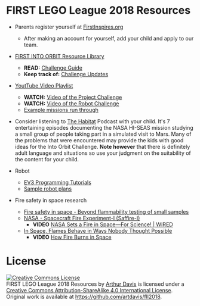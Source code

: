 # FIRST LEGO League 2018 Resources

* Parents register yourself at [FirstInspires.org](https://my.firstinspires.org/AccountManager/Account/Register)
  * After making an account for yourself, add your child and apply to
    our team.

* [FIRST INTO ORBIT Resource
  Library](https://www.firstinspires.org/resource-library/fll/into-orbit-challenge-updates-and-resources)
  * **READ:** [Challenge Guide](https://firstinspiresst01.blob.core.windows.net/fll/2019/FIRST-FLL-2018-19-ChallengeGuide-Letter.pdf)
  * **Keep track of:** [Challenge Updates](https://firstinspiresst01.blob.core.windows.net/fll/2019/into-orbit-challenge-updates.pdf)


* [YoutTube Video Playlist](https://www.youtube.com/playlist?list=PLpaPRqT711tgthX5cNEvayldhsrtBVape)
  * **WATCH:** [Video of the Project Challenge](https://www.youtube.com/watch?v=xC3xtuD4h90)
  * **WATCH:** [Video of the Robot Challenge]( https://www.youtube.com/watch?v=lY1Z9kK71jQ)
  * [Example missions run through](https://www.youtube.com/watch?v=_AqD6t1Cx_w)

* Consider listening to [The Habitat](https://www.gimletmedia.com/the-habitat)
  Podcast with your child.
  It's 7 entertaining episodes documenting the NASA HI-SEAS mission
  studying a small group of people taking part in a simulated visit to
  Mars. Many of the problems that were encountered may provide the kids
  with good ideas for the Into Orbit Challenge. **Note however** that there
  is definitely adult language and situations so use your
  judgment on the suitability of the content for your child.
  
* Robot
  * [EV3 Programming Tutorials](http://ev3lessons.com/en/)
  * [Sample robot plans](http://ev3lessons.com/en/RobotDesigns.html)
  
* Fire safety in space research
  * [Fire safety in space - Beyond flammability testing of small samples](http://orbit.dtu.dk/files/130077288/Jomaas_et_al_Acta_Astronautica_Fire_Safety_in_Space_Beyond_Flammability_Testing_of_Small_Samples_PrePrint.pdf)
  * [NASA - Spacecraft Fire Experiment-I (Saffire-I)](https://www.nasa.gov/mission_pages/station/research/experiments/1761.html)
    * **VIDEO** [NASA Sets a Fire in Space—For Science! | WIRED](https://www.youtube.com/watch?v=qA6HLeGw8xg)
  * [In Space, Flames Behave in Ways Nobody Thought Possible](https://www.smithsonianmag.com/science-nature/in-space-flames-behave-in-ways-nobody-thought-possible-132637810/)
    * **VIDEO** [How Fire Burns in Space](https://www.youtube.com/watch?v=9zdD7lfB0Fs)

# License
<a rel="license" href="http://creativecommons.org/licenses/by-sa/4.0/">
<img alt="Creative Commons License"
     style="border-width:0"
     src="https://i.creativecommons.org/l/by-sa/4.0/88x31.png" /></a><br />
<span xmlns:dct="http://purl.org/dc/terms/" property="dct:title">
FIRST LEGO League 2018 Resources</span> by
<a xmlns:cc="http://creativecommons.org/ns#"
   href="mailto:art.davis@gmail.com"
   property="cc:attributionName"
   rel="cc:attributionURL">Arthur Davis</a> is licensed under a
<a rel="license" href="http://creativecommons.org/licenses/by-sa/4.0/">
Creative Commons Attribution-ShareAlike 4.0 International License</a>.<br />
Original work is available at
<a xmlns:dct="http://purl.org/dc/terms/"
   href="https://github.com/artdavis/fll2018"
   rel="dct:source">https://github.com/artdavis/fll2018</a>.

